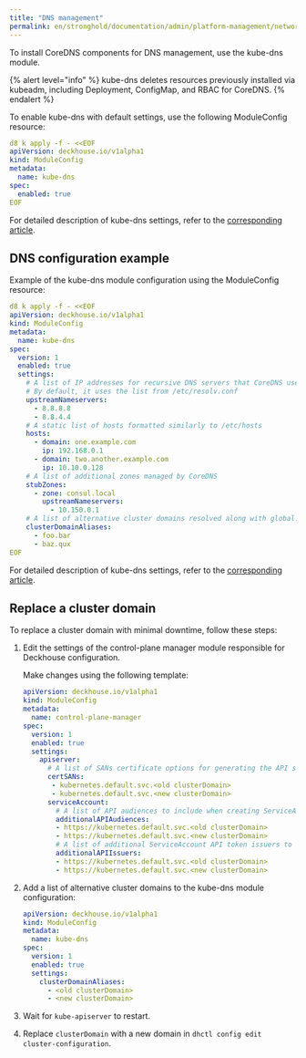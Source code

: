 ```yaml
---
title: "DNS management"
permalink: en/stronghold/documentation/admin/platform-management/network/dns.html
---
```


To install CoreDNS components for DNS management, use the kube-dns module.

{% alert level="info" %}
kube-dns deletes resources previously installed via kubeadm, including Deployment, ConfigMap, and RBAC for CoreDNS.
{% endalert %}

To enable kube-dns with default settings, use the following ModuleConfig resource:

```yaml
d8 k apply -f - <<EOF
apiVersion: deckhouse.io/v1alpha1
kind: ModuleConfig
metadata:
  name: kube-dns
spec:
  enabled: true
EOF
```

For detailed description of kube-dns settings, refer to the [corresponding article](https://deckhouse.io/products/kubernetes-platform/documentation/v1/modules/kube-dns/configuration.html).

## DNS configuration example

Example of the kube-dns module configuration using the ModuleConfig resource:

```yaml
d8 k apply -f - <<EOF
apiVersion: deckhouse.io/v1alpha1
kind: ModuleConfig
metadata:
  name: kube-dns
spec:
  version: 1
  enabled: true
  settings:
    # A list of IP addresses for recursive DNS servers that CoreDNS uses to resolve external domains
    # By default, it uses the list from /etc/resolv.conf
    upstreamNameservers:
      - 8.8.8.8
      - 8.8.4.4
    # A static list of hosts formatted similarly to /etc/hosts
    hosts:
      - domain: one.example.com
        ip: 192.168.0.1
      - domain: two.another.example.com
        ip: 10.10.0.128
    # A list of additional zones managed by CoreDNS
    stubZones:
      - zone: consul.local
        upstreamNameservers:
          - 10.150.0.1
    # A list of alternative cluster domains resolved along with global.discovery.clusterDomain
    clusterDomainAliases:
      - foo.bar
      - baz.qux
EOF
```

For detailed description of kube-dns settings, refer to the [corresponding article](https://deckhouse.io/products/kubernetes-platform/documentation/v1/modules/kube-dns/configuration.html).

## Replace a cluster domain

To replace a cluster domain with minimal downtime, follow these steps:

1. Edit the settings of the control-plane manager module responsible for Deckhouse configuration.

    Make changes using the following template:

    ```yaml
    apiVersion: deckhouse.io/v1alpha1
    kind: ModuleConfig
    metadata:
      name: control-plane-manager
    spec:
      version: 1
      enabled: true
      settings:
        apiserver:
          # A list of SANs certificate options for generating the API server certificate
          certSANs:
           - kubernetes.default.svc.<old clusterDomain>
           - kubernetes.default.svc.<new clusterDomain>
          serviceAccount:
            # A list of API audiences to include when creating ServiceAccount tokens
            additionalAPIAudiences:
            - https://kubernetes.default.svc.<old clusterDomain>
            - https://kubernetes.default.svc.<new clusterDomain>
            # A list of additional ServiceAccount API token issuers to add as they are created
            additionalAPIIssuers:
            - https://kubernetes.default.svc.<old clusterDomain>
            - https://kubernetes.default.svc.<new clusterDomain>
    ```

1. Add a list of alternative cluster domains to the kube-dns module configuration:

    ```yaml
    apiVersion: deckhouse.io/v1alpha1
    kind: ModuleConfig
    metadata:
      name: kube-dns
    spec:
      version: 1
      enabled: true
      settings:
        clusterDomainAliases:
          - <old clusterDomain>
          - <new clusterDomain>
    ```

1. Wait for `kube-apiserver` to restart.
1. Replace `clusterDomain` with a new domain in `dhctl config edit cluster-configuration`.
